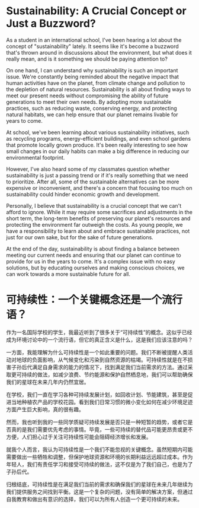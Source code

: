 # Sustainability: A Crucial Concept or Just a Buzzword?

As a student in an international school, I've been hearing a lot about the concept of "sustainability" lately. It seems like it's become a buzzword that's thrown around in discussions about the environment, but what does it really mean, and is it something we should be paying attention to?

On one hand, I can understand why sustainability is such an important issue. We're constantly being reminded about the negative impact that human activities have on the planet, from climate change and pollution to the depletion of natural resources. Sustainability is all about finding ways to meet our present needs without compromising the ability of future generations to meet their own needs. By adopting more sustainable practices, such as reducing waste, conserving energy, and protecting natural habitats, we can help ensure that our planet remains livable for years to come.

At school, we've been learning about various sustainability initiatives, such as recycling programs, energy-efficient buildings, and even school gardens that promote locally grown produce. It's been really interesting to see how small changes in our daily habits can make a big difference in reducing our environmental footprint.

However, I've also heard some of my classmates question whether sustainability is just a passing trend or if it's really something that we need to prioritize. After all, some of the sustainable alternatives can be more expensive or inconvenient, and there's a concern that focusing too much on sustainability could hinder economic growth and development.

Personally, I believe that sustainability is a crucial concept that we can't afford to ignore. While it may require some sacrifices and adjustments in the short term, the long-term benefits of preserving our planet's resources and protecting the environment far outweigh the costs. As young people, we have a responsibility to learn about and embrace sustainable practices, not just for our own sake, but for the sake of future generations.

At the end of the day, sustainability is about finding a balance between meeting our current needs and ensuring that our planet can continue to provide for us in the years to come. It's a complex issue with no easy solutions, but by educating ourselves and making conscious choices, we can work towards a more sustainable future for all.

# 可持续性：一个关键概念还是一个流行语？
作为一名国际学校的学生，我最近听到了很多关于“可持续性”的概念。这似乎已经成为环境讨论中的一个流行语，但它的真正含义是什么，这是我们应该注意的吗？

一方面，我能理解为什么可持续性是一个如此重要的问题。我们不断被提醒人类活动对地球的负面影响，从气候变化和污染到自然资源的枯竭。可持续性就是在不损害子孙后代满足自身需求的能力的情况下，找到满足我们当前需求的方法。通过采取更可持续的做法，如减少浪费、节约能源和保护自然栖息地，我们可以帮助确保我们的星球在未来几年内仍然宜居。

在学校，我们一直在学习各种可持续发展计划，如回收计划、节能建筑，甚至是促进当地种植农产品的学校花园。看到我们日常习惯的微小变化如何在减少环境足迹方面产生巨大影响，真的很有趣。

然而，我也听到我的一些同学质疑可持续发展是否只是一种短暂的趋势，或者它是否真的是我们需要优先考虑的事情。毕竟，一些可持续的替代品可能更昂贵或更不方便，人们担心过于关注可持续性可能会阻碍经济增长和发展。

就我个人而言，我认为可持续性是一个我们不能忽视的关键概念。虽然短期内可能需要做出一些牺牲和调整，但保护地球资源和环境的长期利益远远超过成本。作为年轻人，我们有责任学习和接受可持续的做法，这不仅是为了我们自己，也是为了子孙后代。

归根结底，可持续性是在满足我们当前的需求和确保我们的星球在未来几年继续为我们提供服务之间找到平衡。这是一个复杂的问题，没有简单的解决方案，但通过自我教育和做出有意识的选择，我们可以为所有人创造一个更可持续的未来。

